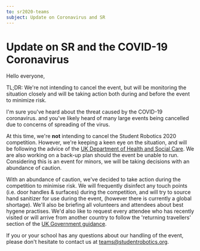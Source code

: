 ```yaml
---
to: sr2020-teams
subject: Update on Coronavirus and SR
---
```


# Update on SR and the COVID-19 Coronavirus

Hello everyone, 

TL;DR: We're not intending to cancel the event, but will be monitoring the situation closely and will be taking action both during and before the event to minimize risk.

I'm sure you've heard about the threat caused by the COVID-19 coronavirus. and you've likely heard of many large events being cancelled due to concerns of spreading of the virus.

At this time, we're **not** intending to cancel the Student Robotics 2020 competition. However, we're keeping a keen eye on the situation, and will be following the advice of the [UK Department of Health and Social Care][uk-coronavirus-page]. We are also working on a back-up plan should the event be unable to run. Considering this is an event for minors, we will be taking decisions with an abundance of caution.

With an abundance of caution, we've decided to take action during the competition to minimise risk. We will frequently disinfect any touch points (i.e. door handles & surfaces) during the competition, and will try to source hand sanitizer for use during the event, (however there is currently a global shortage). We'll also be briefing all volunteers and attendees about best hygene practises. We'd also like to request every attendee who has recently visited or will arrive from another country to follow the 'returning travellers' section of the [UK Government guidance][returning-travellers].

If you or your school has any questions about our handling of the event, please don't hesitate to contact us at teams@studentrobotics.org.

[uk-coronavirus-page]: https://www.gov.uk/guidance/coronavirus-covid-19-information-for-the-public
[returning-travellers]: https://www.gov.uk/guidance/coronavirus-covid-19-information-for-the-public#returning-travellers
